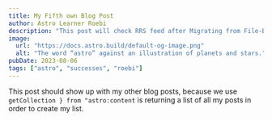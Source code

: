 ```yaml
---
title: My Fifth own Blog Post
author: Astro Learner Roebi
description: "This post will check RRS feed after Migrating from File-Based Routing!"
image:
  url: "https://docs.astro.build/default-og-image.png"
  alt: "The word “astro” against an illustration of planets and stars."
pubDate: 2023-08-06
tags: ["astro", "successes", "roebi"]
---
```

This post should show up with my other blog posts, because we use `getCollection } from "astro:content` is returning a list of all my posts in order to create my list.
